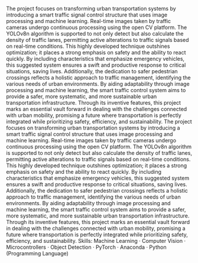 The project focuses on transforming urban transportation systems by introducing a smart traffic signal control structure that uses image processing and machine learning. Real-time images taken by traffic cameras undergo continuous processing using the open CV platform. The YOLOv8n algorithm is supported to not only detect but also calculate the density of traffic lanes, permitting active alterations to traffic signals based on real-time conditions. This highly developed technique outshines optimization; it places a strong emphasis on safety and the ability to react quickly. By including characteristics that emphasize emergency vehicles, this suggested system ensures a swift and productive response to critical situations, saving lives. Additionally, the dedication to safer pedestrian crossings reflects a holistic approach to traffic management, identifying the various needs of urban environments. By aiding adaptability through image processing and machine learning, the smart traffic control system aims to provide a safer, more systematic, and more sustainable urban transportation infrastructure. Through its inventive features, this project marks an essential vault forward in dealing with the challenges connected with urban mobility, promising a future where transportation is perfectly integrated while prioritizing safety, efficiency, and sustainability.
The project focuses on transforming urban transportation systems by introducing a smart traffic signal control structure that uses image processing and machine learning. Real-time images taken by traffic cameras undergo continuous processing using the open CV platform. The YOLOv8n algorithm is supported to not only detect but also calculate the density of traffic lanes, permitting active alterations to traffic signals based on real-time conditions. This highly developed technique outshines optimization; it places a strong emphasis on safety and the ability to react quickly. By including characteristics that emphasize emergency vehicles, this suggested system ensures a swift and productive response to critical situations, saving lives. Additionally, the dedication to safer pedestrian crossings reflects a holistic approach to traffic management, identifying the various needs of urban environments. By aiding adaptability through image processing and machine learning, the smart traffic control system aims to provide a safer, more systematic, and more sustainable urban transportation infrastructure. Through its inventive features, this project marks an essential vault forward in dealing with the challenges connected with urban mobility, promising a future where transportation is perfectly integrated while prioritizing safety, efficiency, and sustainability.
Skills: Machine Learning · Computer Vision · Microcontrollers · Object Detection · PyTorch · Anaconda · Python (Programming Language)
